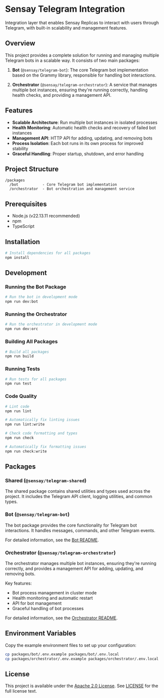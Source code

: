 # Sensay Telegram Integration

Integration layer that enables Sensay Replicas to interact with users through Telegram, with built-in scalability and management features.

## Overview

This project provides a complete solution for running and managing multiple Telegram bots in a scalable way. It consists of two main packages:

1. **Bot** (`@sensay/telegram-bot`): The core Telegram bot implementation based on the Grammy library, responsible for handling bot interactions.

2. **Orchestrator** (`@sensay/telegram-orchestrator`): A service that manages multiple bot instances, ensuring they're running correctly, handling health checks, and providing a management API.

## Features

- **Scalable Architecture**: Run multiple bot instances in isolated processes
- **Health Monitoring**: Automatic health checks and recovery of failed bot instances
- **Management API**: HTTP API for adding, updating, and removing bots
- **Process Isolation**: Each bot runs in its own process for improved stability
- **Graceful Handling**: Proper startup, shutdown, and error handling

## Project Structure

```
/packages
  /bot           - Core Telegram bot implementation
  /orchestrator  - Bot orchestration and management service
```

## Prerequisites

- Node.js (v22.13.11 recommended)
- npm
- TypeScript

## Installation

```bash
# Install dependencies for all packages
npm install
```

## Development

### Running the Bot Package

```bash
# Run the bot in development mode
npm run dev:bot
```

### Running the Orchestrator

```bash
# Run the orchestrator in development mode
npm run dev:orc
```

### Building All Packages

```bash
# Build all packages
npm run build
```

### Running Tests

```bash
# Run tests for all packages
npm run test
```

### Code Quality

```bash
# Lint code
npm run lint

# Automatically fix linting issues
npm run lint:write

# Check code formatting and types
npm run check

# Automatically fix formatting issues
npm run check:write
```

## Packages

### Shared (`@sensay/telegram-shared`)

The shared package contains shared utilities and types used across the project. It includes the Telegram API client, logging utilities, and common types.

### Bot (`@sensay/telegram-bot`)

The bot package provides the core functionality for Telegram bot interactions. It handles messages, commands, and other Telegram events.

For detailed information, see the [Bot README](packages/bot/README.md).

### Orchestrator (`@sensay/telegram-orchestrator`)

The orchestrator manages multiple bot instances, ensuring they're running correctly, and provides a management API for adding, updating, and removing bots.

Key features:
- Bot process management in cluster mode
- Health monitoring and automatic restart
- API for bot management
- Graceful handling of bot processes

For detailed information, see the [Orchestrator README](packages/orchestrator/README.md).

## Environment Variables

Copy the example environment files to set up your configuration:

```bash
cp packages/bot/.env.example packages/bot/.env.local
cp packages/orchestrator/.env.example packages/orchestrator/.env.local
```

## License

This project is available under the [Apache 2.0 License](https://opensource.org/license/apache-2-0). See [LICENSE](./LICENSE) for the full license text.

